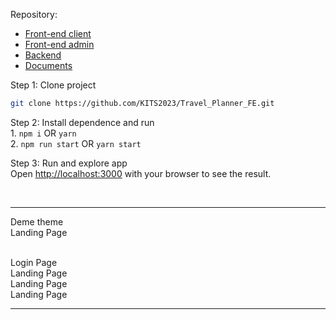 Repository:

<ul>
<li>
    <a href="https://github.com/KITS2023/Travel_Planner_FE.git">Front-end client</a>
<li>
    <a href="https://github.com/KITS2023/Travel_Planner_Admin.git">Front-end admin</a>
</li>
<li>
    <a href="https://github.com/KITS2023/Travel_Planner_BE.git">Backend</a>
</li>
<li>
    <a href="https://github.com/KITS2023/KITS2023_C6">Documents</a>
</li>
</ul>

Step 1: Clone project

```bash
git clone https://github.com/KITS2023/Travel_Planner_FE.git
```

Step 2: Install dependence and run
<br />1.
    ```
    npm i
    ```
     OR
    ```
    yarn
    ```
<br />2.
    ```
    npm run start
    ```
    OR 
    ```
    yarn start
    ```

Step 3: Run and explore app
<br />
Open [http://localhost:3000](http://localhost:3000) with your browser to see the result.

<br />

---

Deme theme
<br />
Landing Page
<img href="./public/imgs/Client_Home.png" />

<br />
Login Page
<img href="https://drive.google.com/file/d/15Uy1z4Y2K8jhxsawHa3xSxb5xd0HvAS8/view?usp=drive_link" />

<br />
Landing Page
<img href="https://drive.google.com/file/d/1cxeIJRTgvUUGAg_NEQ3QjGlEaLWfFnGr/view?usp=drive_link" />

<br />
Landing Page
<img href="https://drive.google.com/file/d/1cxeIJRTgvUUGAg_NEQ3QjGlEaLWfFnGr/view?usp=drive_link" />

<br />
Landing Page
<img href="https://drive.google.com/file/d/1cxeIJRTgvUUGAg_NEQ3QjGlEaLWfFnGr/view?usp=drive_link" />

---
